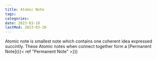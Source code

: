 ```yaml
---
title: Atomic Note
tags:
categories:
date: 2023-03-10
lastMod: 2023-03-10
---
```

Atomic note is smallest note which contains one coherent idea expressed succintly. These Atomic notes when connect together form a [Permanent Note]({{< ref "Permanent Note" >}})
